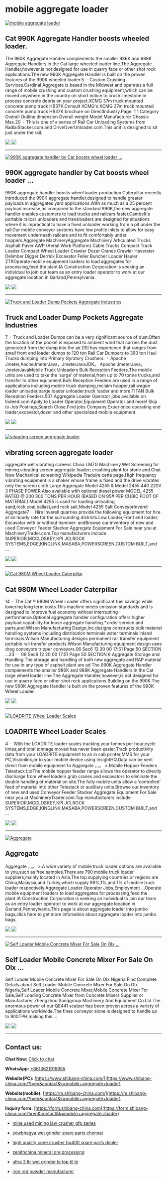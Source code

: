 # mobile aggregate loader

<a href="https://swt.shibang-china.com/?l=en&img&k=mobile+aggregate+loader" target="_blank">![mobile aggregate loader](http://static.shibang-china.com/all-800x300/221.jpg)</a>

## Cat 990K Aggregate Handler boosts wheeled loader.
The 990K Aggregate Handler complements the smaller 986K and 988K Aggregate Handlers in the Cat large wheeled loader line.The Aggregate Handler,however,is not designed for use in quarry face or other shot rock applications.The new 990K Aggregate Handler is built on the proven features of the 990K wheeled loader.5&ensp;&#0183;&ensp;Custom Crushing Services.Cardinal Aggregate is based in the Midwest and operates a full range of mobile crushing and custom crushing equipment,which can be moved anywhere in the country on short notice to crush limestone or process concrete debris on your project.XCMG 37m truck mounted concrete pump truck HB37K.Consult XCMG's XCMG 37m truck mounted concrete pump truck HB37K brochure on DirectIndustry.Page: 1 1 Category Overall Outline dimension Overall weight Model Manufacturer Chassis Max.20&ensp;&#0183;&ensp;This is one of a series of Rail Car Unloading Systems from RadialStacker.com and DriveOverUnloader.com.This unit is designed to sit just under the rail.


<a href="https://whatsapp.shibangsoft.com/WhatsApp.php" target="_blank" title="WhatsApp">![](http://static.shibang-china.com/icon/whatsapp.png)</a> <a href="https://swt.shibang-china.com/?l=en&icon&k=mobile+aggregate+loader" target="_blank">![](http://static.shibang-china.com/icon/chat-en.png)</a>

---

<a href="https://swt.shibang-china.com/?l=en&img&k=mobile+aggregate+loader" target="_blank">![990K aggregate handler by Cat boosts wheel loader …](http://static.shibang-china.com/all-800x300/1088.jpg)</a>

## 990K aggregate handler by Cat boosts wheel loader …
990K aggregate handler boosts wheel loader production.Caterpillar recently introduced the 990K aggregate handler,designed to handle greater payloads in aggregates yard applications.With as much as a 25 percent payload increase,as compared to the standard 990K,the new aggregate handler enables customers to load trucks and railcars faster.Cambelt's portable railcar unloaders and transloaders are designed for situations where it is impractical to have a fixed unloader working from a pit under the rail.Our mobile conveyor systems have low profile inlets to allow for easy movement underneath railcars and to fit comfortably under hoppers.Aggregate MachineryAggregate Machinery Articulated Trucks Asphalt Paver AWP (Aerial Work Platform) Cable Trucks Compact Track Loader Compact Wheel Loader Crawler Dozer Cranes Crawler Haverster Delimber Digger Derrick Excavator Feller Buncher Loader Hauler ZTROperate mobile equipment loaders to load aggregates for processing,feed the plant.IA Construction Corporation is seeking an individual to join our team as an entry loader operator to work at our aggregate location in Garland,Pennsylvania.


<a href="https://whatsapp.shibangsoft.com/WhatsApp.php" target="_blank" title="WhatsApp">![](http://static.shibang-china.com/icon/whatsapp.png)</a> <a href="https://swt.shibang-china.com/?l=en&icon&k=mobile+aggregate+loader" target="_blank">![](http://static.shibang-china.com/icon/chat-en.png)</a>

---

<a href="https://swt.shibang-china.com/?l=en&img&k=mobile+aggregate+loader" target="_blank">![Truck and Loader Dump Pockets Aggregate Industries](http://static.shibang-china.com/all-800x300/720.jpg)</a>

## Truck and Loader Dump Pockets Aggregate Industries
7&ensp;&#0183;&ensp;Truck and Loader Dumps can be a very significant source of dust.Often the location of the pocket is exposed to ambient wind that carries the dust generated from the dump into the air.DSI has experience that ranges from small front end loader dumps to 120 ton Rail Car Dumpers to 360 ton Haul Trucks dumping into Primary Gyratory Crushers.&ensp;&#0183;&ensp;Apache Jmeter,AacheJmeterJava，JmeterJavaJDK。 Apache JmeterJava，JmeterJavaMobile Truck Unloaders Bulk Reception Feeders.The mobile units are used to take the ‘surge’ of material,from up to 70 tonne trucks,and transfer to other equipment.Bulk Reception Feeders are used in a range of applications including mobile truck dumping,reclaim hopper,rail wagon loader unloader,barge loader unloader,truck loader and more.TITAN Bulk Reception Feeders.507 Aggregate Loader Operator jobs available on Indeed.com.Apply to Loader Operator,Equipment Operator and more! Skip to Job Postings,Search Close.Find jobs Company.Experience operating end loader,excavator,dozer and other specialized mobile equipment.


<a href="https://whatsapp.shibangsoft.com/WhatsApp.php" target="_blank" title="WhatsApp">![](http://static.shibang-china.com/icon/whatsapp.png)</a> <a href="https://swt.shibang-china.com/?l=en&icon&k=mobile+aggregate+loader" target="_blank">![](http://static.shibang-china.com/icon/chat-en.png)</a>

---

<a href="https://swt.shibang-china.com/?l=en&img&k=mobile+aggregate+loader" target="_blank">![vibrating screen aggregate loader](http://static.shibang-china.com/all-800x300/8.jpg)</a>

## vibrating screen aggregate loader
aggregate wet vibrating screens China LMZG Machinery.Wet Screening for mining.vibrating screen aggregate loader; crushing plant for stone and.Chat Now Mechanical screening Wikipedia Traduire cette page.High frequency vibrating equipment is a shaker whose frame is fixed and the drive vibrates only the screen cloth.Large Aggregate Model 4255 &amp; Model 2455 440 220V 3 PHASE POWER Also available with optional diesel power MODEL 4255 RATED @ 200 300 TONS PER HOUR (BASED ON 95# PER CUBIC FOOT OF MATERIAL) Model 4255 is used for loading unloading sand,rock,coal,ballast,and rock salt.Model 4255 Salt ConveyorInverell Aggregate7&ensp;&#0183;&ensp;Hire Inverell quarries provide the following equipment for hire at an hourly rate for the surrounding districts.Low Loader,Front end loader; Excavator with or without hammer: andBrowse our inventory of new and used Conveyor Feeder Stacker Aggregate Equipment For Sale near you at MachineryTrader.com.Top manufacturers include SUPERIOR,MCCLOSKEY,KPI JCI,ROCK SYSTEMS,EDGE,KINGLINK,MASABA,POWERSCREEN,CUSTOM BUILT,and …


<a href="https://whatsapp.shibangsoft.com/WhatsApp.php" target="_blank" title="WhatsApp">![](http://static.shibang-china.com/icon/whatsapp.png)</a> <a href="https://swt.shibang-china.com/?l=en&icon&k=mobile+aggregate+loader" target="_blank">![](http://static.shibang-china.com/icon/chat-en.png)</a>

---

<a href="https://swt.shibang-china.com/?l=en&img&k=mobile+aggregate+loader" target="_blank">![Cat 980M Wheel Loader Caterpillar](http://static.shibang-china.com/all-800x300/820.jpg)</a>

## Cat 980M Wheel Loader Caterpillar
14&ensp;&#0183;&ensp;The Cat &#174; 980M Wheel Loader offers significant fuel savings while lowering long term costs.This machine meets emission standards and is designed to improve fuel economy without interrupting performance.Optional aggregate handler configuration offers higher payload capability for loose aggregate handling.*.order service and parts,and.Wilson Manufacturing Design,Inc.designs constructs bulk material handling systems including distribution terminals water terminals inland terminals.Wilson Manufacturing designs permanent rail transfer equipment portable rail transfer products.Wilson Manufacturing equipment design uses drag conveyors tripper conveyors.06 Sec6 12 20 00 17:51 Page 50 SECTION …23&ensp;&#0183;&ensp; 06 Sec6 12 20 00 17:51 Page 50 SECTION 6 Aggregate Storage and Handling The storage and handling of both new aggregate and RAP material for use in any type of asphalt plant are ad &#173;The 990K Aggregate Handler complements the smaller 986K and 988K Aggregate Handlers in the Cat large wheel loader line.The Aggregate Handler,however,is not designed for use in quarry face or other shot rock applications.Building on the 990K.The new 990K Aggregate Handler is built on the proven features of the 990K Wheel Loader.


<a href="https://whatsapp.shibangsoft.com/WhatsApp.php" target="_blank" title="WhatsApp">![](http://static.shibang-china.com/icon/whatsapp.png)</a> <a href="https://swt.shibang-china.com/?l=en&icon&k=mobile+aggregate+loader" target="_blank">![](http://static.shibang-china.com/icon/chat-en.png)</a>

---

<a href="https://swt.shibang-china.com/?l=en&img&k=mobile+aggregate+loader" target="_blank">![LOADRITE Wheel Loader Scales](http://static.shibang-china.com/all-800x300/922.jpg)</a>

## LOADRITE Wheel Loader Scales
4&ensp;&#0183;&ensp;With the LOADRITE loader scales tracking your tonnes per hour,cycle times,and total tonnage moved has never been easier.Track productivity data from your LOADRITE equipment to an in cab printer,MMS for your PC,Visionlink,or to your mobile device using InsightHQ.Data can be sent direct from mobile equipment to Aggregate ，，。 &gt;.Mobile Hopper Feeders Telestack LtdThe mobile hopper feeder range allows the operator to directly discharge from wheel loaders grab cranes and excavators to eliminate the double handling of material on site.The fully mobile units allow a ‘controlled’ feed of material into other Telestack or auxiliary units.Browse our inventory of new and used Conveyor Feeder Stacker Aggregate Equipment For Sale near you at MachineryTrader.com.Top manufacturers include SUPERIOR,MCCLOSKEY,KPI JCI,ROCK SYSTEMS,EDGE,KINGLINK,MASABA,POWERSCREEN,CUSTOM BUILT,and …


<a href="https://whatsapp.shibangsoft.com/WhatsApp.php" target="_blank" title="WhatsApp">![](http://static.shibang-china.com/icon/whatsapp.png)</a> <a href="https://swt.shibang-china.com/?l=en&icon&k=mobile+aggregate+loader" target="_blank">![](http://static.shibang-china.com/icon/chat-en.png)</a>

---

<a href="https://swt.shibang-china.com/?l=en&img&k=mobile+aggregate+loader" target="_blank">![Aggregate](http://static.shibang-china.com/all-800x300/1444.jpg)</a>

## Aggregate
Aggregate ，，。 &gt;.A wide variety of mobile truck loader options are available to you,such as free samples.There are 790 mobile truck loader suppliers,mainly located in Asia.The top supplying countries or regions are China,Malaysia,and Turkey,which supply 98%,1%,and 1% of mobile truck loader respectively.Aggregate Loader Operator Jobs,Employment …Operate mobile equipment loaders to load aggregates for processing,feed the plant.IA Construction Corporation is seeking an individual to join our team as an entry loader operator to work at our aggregate location in Garland,Pennsylvania.This page is about aggregate loader into jumbo bags,click here to get more infomation about aggregate loader into jumbo bags.


<a href="https://whatsapp.shibangsoft.com/WhatsApp.php" target="_blank" title="WhatsApp">![](http://static.shibang-china.com/icon/whatsapp.png)</a> <a href="https://swt.shibang-china.com/?l=en&icon&k=mobile+aggregate+loader" target="_blank">![](http://static.shibang-china.com/icon/chat-en.png)</a>

---

<a href="https://swt.shibang-china.com/?l=en&img&k=mobile+aggregate+loader" target="_blank">![Self Loader Mobile Concrete Mixer For Sale On Olx …](http://static.shibang-china.com/all-800x300/585.jpg)</a>

## Self Loader Mobile Concrete Mixer For Sale On Olx …
Self Loader Mobile Concrete Mixer For Sale On Olx Nigeria,Find Complete Details about Self Loader Mobile Concrete Mixer For Sale On Olx Nigeria,Self Loader Mobile Concrete Mixer,Mobile Concrete Mixer For Sale,Self Loading Concrete Mixer from Concrete Mixers Supplier or Manufacturer Zhengzhou Sanqgroup Machinery And Equipment Co.Ltd.The enormous power of our QE441 scalper has been proven across a variety of applications worldwide.The fines conveyor alone is designed to handle up to 900TPH,making this …

<a href="https://whatsapp.shibangsoft.com/WhatsApp.php" target="_blank" title="WhatsApp">![](http://static.shibang-china.com/icon/whatsapp.png)</a> <a href="https://swt.shibang-china.com/?l=en&icon&k=mobile+aggregate+loader" target="_blank">![](http://static.shibang-china.com/icon/chat-en.png)</a>

---
## Contact us:

**Chat Now:** [Click to chat](https://swt.shibang-china.com?l=en&contact&k=mobile+aggregate+loader)

**WhatsApp:**  [+8613621919955](https://whatsapp.shibangsoft.com/WhatsApp.php)

**Website(PC):** [https://www.shibang-china.com/](https://www.shibang-china.com/?l=en&contact&k=mobile+aggregate+loader)

**Website(mobile):** [https://m.shibang-china.com/](https://m.shibang-china.com/?l=en&contact&k=mobile+aggregate+loader)

**Inquiry form:** [https://form.shibang-china.com](https://form.shibang-china.com?l=en&contact&k=mobile+aggregate+loader)

* [mine used mining jaw crusher gfp series](../142/mine%20used%20mining%20jaw%20crusher%20gfp%20series.md)

* [sowbhagya wet grinder spare parts chennai](../146/sowbhagya%20wet%20grinder%20spare%20parts%20chennai.md)

* [high quality cone crusher hp400 spare parts dealer](../147/high%20quality%20cone%20crusher%20hp400%20spare%20parts%20dealer.md)

* [zenithchina mineral ore processing](../142/zenithchina%20mineral%20ore%20processing.md)

* [ultra 3 ltr wet grinder le top til le](../145/ultra%203%20ltr%20wet%20grinder%20le%20top%20til%20le.md)

* [iron red powder manufacturer](../141/iron%20red%20powder%20manufacturer.md)